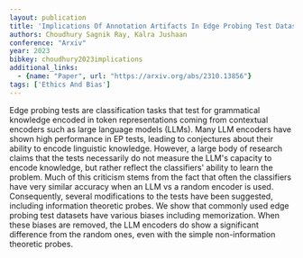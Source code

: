 ```yaml
---
layout: publication
title: 'Implications Of Annotation Artifacts In Edge Probing Test Datasets'
authors: Choudhury Sagnik Ray, Kalra Jushaan
conference: "Arxiv"
year: 2023
bibkey: choudhury2023implications
additional_links:
  - {name: "Paper", url: "https://arxiv.org/abs/2310.13856"}
tags: ['Ethics And Bias']
---
```

Edge probing tests are classification tasks that test for grammatical knowledge encoded in token representations coming from contextual encoders such as large language models (LLMs). Many LLM encoders have shown high performance in EP tests, leading to conjectures about their ability to encode linguistic knowledge. However, a large body of research claims that the tests necessarily do not measure the LLM's capacity to encode knowledge, but rather reflect the classifiers' ability to learn the problem. Much of this criticism stems from the fact that often the classifiers have very similar accuracy when an LLM vs a random encoder is used. Consequently, several modifications to the tests have been suggested, including information theoretic probes. We show that commonly used edge probing test datasets have various biases including memorization. When these biases are removed, the LLM encoders do show a significant difference from the random ones, even with the simple non-information theoretic probes.
